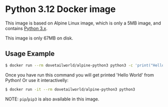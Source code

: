 Python 3.12 Docker image
========================

This image is based on Alpine Linux image, which is only a 5MB image, and contains
[Python 3.x](https://www.python.org/).

This image is only 67MB on disk.


Usage Example
-------------

```bash
$ docker run --rm dovetailworld/alpine-python3 python3 -c 'print("Hello World")'
```

Once you have run this command you will get printed 'Hello World' from Python!  Or use it interactivelly:

```bash
$ docker run -it --rm dovetailworld/alpine-python3 python3
```

NOTE: `pip`/`pip3` is also available in this image.
